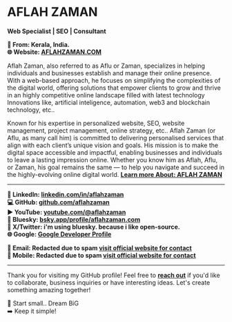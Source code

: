 # AFLAH ZAMAN  
**Web Specialist | SEO | Consultant**  

**📍 From: Kerala, India.**    
**🌐 Website: [AFLAHZAMAN.COM](https://aflahzaman.com/)**  

Aflah Zaman, also referred to as Aflu or Zaman, specializes in helping individuals and businesses establish and manage their online presence. With a web-based approach, he focuses on simplifying the complexities of the digital world, offering solutions that empower clients to grow and thrive in an highly competitive online landscape filled with latest technology Innovations like, artificial inteligence, automation, web3 and blockchain technology, etc..

Known for his expertise in personalized website, SEO, website management, project management, online strategy, etc.. Aflah Zaman (or Aflu, as many call him) is committed to delivering personalised services that align with each client’s unique vision and goals. His mission is to make the digital space accessible and impactful, enabling businesses and individuals to leave a lasting impression online. Whether you know him as Aflah, Aflu, or Zaman, his goal remains the same — to help you navigate and succeed in the highly-evolving online digital world. **[Learn more About: AFLAH ZAMAN](https://aflahzaman.com/about/)**

---

**🪪 LinkedIn: [linkedin.com/in/aflahzaman](https://www.linkedin.com/in/aflahzaman)**  
**💻 GitHub: [github.com/aflahzaman](https://github.com/aflahzaman)**  
**▶️ YouTube: [youtube.com/@aflahzaman](https://www.youtube.com/@aflahzaman?sub_confirmation=1)**   
**🦋 Bluesky:  [bsky.app/profile/aflahzaman.com](https://bsky.app/profile/aflahzaman.com)**   
**🔗 X/Twitter: i'm using bluesky. because i like open-source.**      
**🌐 Google: [Google Developer Profile](https://g.dev/aflahzaman)**   

**📧 Email: Redacted due to spam [visit official website for contact](https://aflahzaman.com/)**   
**📱 Mobile: Redacted due to spam [visit official website for contact](https://aflahzaman.com/)**   

---

Thank you for visiting my GitHub profile! Feel free to **[reach out](https://aflahzaman.com/)** if you'd like to collaborate, business inquiries or have interesting ideas. Let's create something amazing together!

🚀 Start small.. Dream BiG  
➡️ Keep it simple!

